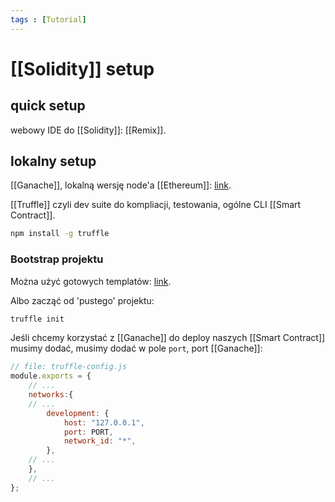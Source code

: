 ```yaml
---
tags : [Tutorial]
---
```

# [[Solidity]] setup
  
## quick setup
webowy IDE do [[Solidity]]: [[Remix]].

## lokalny setup
[[Ganache]], lokalną wersję node'a [[Ethereum]]: [link](https://www.trufflesuite.com/ganache).

[[Truffle]] czyli dev suite do kompliacji, testowania, ogólne CLI [[Smart Contract]].
 
```bash
npm install -g truffle
```

### Bootstrap projektu

Można użyć gotowych templatów: [link](https://www.trufflesuite.com/boxes).

Albo zacząć od 'pustego' projektu:

```bash
truffle init
```

Jeśli chcemy korzystać z [[Ganache]] do deploy naszych [[Smart Contract]] musimy dodać, musimy dodać w pole `port`, port [[Ganache]]:
```javascript
// file: truffle-config.js
module.exports = {
	// ... 
	networks:{
	// ... 
		development: {
			host: "127.0.0.1",
			port: PORT,
			network_id: "*",
		},
	// ... 
	},
	// ... 
};
```

